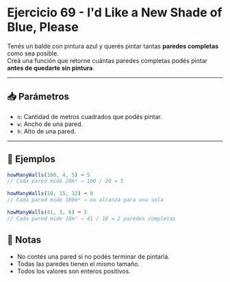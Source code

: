 # Ejercicio 69 - I'd Like a New Shade of Blue, Please

Tenés un balde con pintura azul y querés pintar tantas **paredes completas** como sea posible.  
Creá una función que retorne cuántas paredes completas podés pintar **antes de quedarte sin pintura**.

---

## 📥 Parámetros

- `n`: Cantidad de metros cuadrados que podés pintar.
- `w`: Ancho de una pared.
- `h`: Alto de una pared.

---

## 🧪 Ejemplos

```javascript
howManyWalls(100, 4, 5) ➞ 5
// Cada pared mide 20m² → 100 / 20 = 5

howManyWalls(10, 15, 12) ➞ 0
// Cada pared mide 180m² → no alcanza para una sola

howManyWalls(41, 3, 6) ➞ 2
// Cada pared mide 18m² → 41 / 18 = 2 paredes completas
```

## 📝 Notas

- No contés una pared si no podés terminar de pintarla.
- Todas las paredes tienen el mismo tamaño.
- Todos los valores son enteros positivos.
